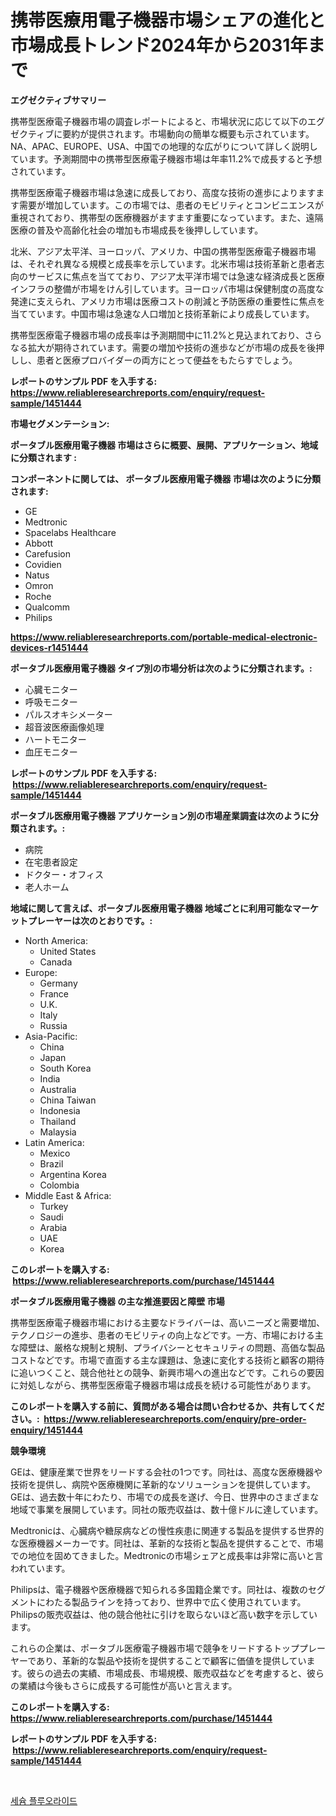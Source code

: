 <p><h1>携帯医療用電子機器市場シェアの進化と市場成長トレンド2024年から2031年まで</h1></p><p><strong>エグゼクティブサマリー</strong></p>
<p><p>携帯型医療電子機器市場の調査レポートによると、市場状況に応じて以下のエグゼクティブに要約が提供されます。市場動向の簡単な概要も示されています。NA、APAC、EUROPE、USA、中国での地理的な広がりについて詳しく説明しています。予測期間中の携帯型医療電子機器市場は年率11.2%で成長すると予想されています。</p><p>携帯型医療電子機器市場は急速に成長しており、高度な技術の進歩によりますます需要が増加しています。この市場では、患者のモビリティとコンビニエンスが重視されており、携帯型の医療機器がますます重要になっています。また、遠隔医療の普及や高齢化社会の増加も市場成長を後押ししています。</p><p>北米、アジア太平洋、ヨーロッパ、アメリカ、中国の携帯型医療電子機器市場は、それぞれ異なる規模と成長率を示しています。北米市場は技術革新と患者志向のサービスに焦点を当てており、アジア太平洋市場では急速な経済成長と医療インフラの整備が市場をけん引しています。ヨーロッパ市場は保健制度の高度な発達に支えられ、アメリカ市場は医療コストの削減と予防医療の重要性に焦点を当てています。中国市場は急速な人口増加と技術革新により成長しています。</p><p>携帯型医療電子機器市場の成長率は予測期間中に11.2%と見込まれており、さらなる拡大が期待されています。需要の増加や技術の進歩などが市場の成長を後押しし、患者と医療プロバイダーの両方にとって便益をもたらすでしょう。</p></p>
<p><strong>レポートのサンプル PDF を入手する: <a href="https://www.reliableresearchreports.com/enquiry/request-sample/1451444">https://www.reliableresearchreports.com/enquiry/request-sample/1451444</a></strong></p>
<p><strong>市場セグメンテーション:</strong></p>
<p><strong> ポータブル医療用電子機器 市場はさらに概要、展開、アプリケーション、地域に分類されます :</strong></p>
<p><strong>コンポーネントに関しては、 ポータブル医療用電子機器 市場は次のように分類されます: &nbsp;</strong></p>
<p><ul><li>GE</li><li>Medtronic</li><li>Spacelabs Healthcare</li><li>Abbott</li><li>Carefusion</li><li>Covidien</li><li>Natus</li><li>Omron</li><li>Roche</li><li>Qualcomm</li><li>Philips</li></ul></p>
<p><strong><a href="https://www.reliableresearchreports.com/portable-medical-electronic-devices-r1451444">https://www.reliableresearchreports.com/portable-medical-electronic-devices-r1451444</a></strong></p>
<p><strong> ポータブル医療用電子機器 タイプ別の市場分析は次のように分類されます。:</strong></p>
<p><ul><li>心臓モニター</li><li>呼吸モニター</li><li>パルスオキシメーター</li><li>超音波医療画像処理</li><li>ハートモニター</li><li>血圧モニター</li></ul></p>
<p><strong>レポートのサンプル PDF を入手する: &nbsp;<a href="https://www.reliableresearchreports.com/enquiry/request-sample/1451444">https://www.reliableresearchreports.com/enquiry/request-sample/1451444</a></strong></p>
<p><strong> ポータブル医療用電子機器 アプリケーション別の市場産業調査は次のように分類されます。:</strong></p>
<p><ul><li>病院</li><li>在宅患者設定</li><li>ドクター・オフィス</li><li>老人ホーム</li></ul></p>
<p><strong>地域に関して言えば、ポータブル医療用電子機器 地域ごとに利用可能なマーケットプレーヤーは次のとおりです。:</strong></p>
<p><ul>
    <li>
        North America:
        <ul>
            <li>United States</li>
            <li>Canada</li>
        </ul>
    </li>
    <li>
        Europe:
        <ul>
            <li>Germany</li>
            <li>France</li>
            <li>U.K.</li>
            <li>Italy</li>
            <li>Russia</li>
        </ul>
    </li>
    <li>
        Asia-Pacific:
        <ul>
            <li>China</li>
            <li>Japan</li>
            <li>South Korea</li>
            <li>India</li>
            <li>Australia</li>
            <li>China Taiwan</li>
            <li>Indonesia</li>
            <li>Thailand</li>
            <li>Malaysia</li>
        </ul>
    </li>
    <li>
        Latin America:
        <ul>
            <li>Mexico</li>
            <li>Brazil</li>
            <li>Argentina Korea</li>
            <li>Colombia</li>
        </ul>
    </li>
    <li>
        Middle East & Africa:
        <ul>
            <li>Turkey</li>
            <li>Saudi</li>
            <li>Arabia</li>
            <li>UAE</li>
            <li>Korea</li>
        </ul>
    </li>
    </ul></p>
<p><strong>このレポートを購入する: &nbsp;<a href="https://www.reliableresearchreports.com/purchase/1451444">https://www.reliableresearchreports.com/purchase/1451444</a></strong></p>
<p><strong>ポータブル医療用電子機器 の主な推進要因と障壁 市場</strong></p>
<p><p>携帯型医療電子機器市場における主要なドライバーは、高いニーズと需要増加、テクノロジーの進歩、患者のモビリティの向上などです。一方、市場における主な障壁は、厳格な規制と規制、プライバシーとセキュリティの問題、高価な製品コストなどです。市場で直面する主な課題は、急速に変化する技術と顧客の期待に追いつくこと、競合他社との競争、新興市場への進出などです。これらの要因に対処しながら、携帯型医療電子機器市場は成長を続ける可能性があります。</p></p>
<p><strong>このレポートを購入する前に、質問がある場合は問い合わせるか、共有してください。:&nbsp; <a href="https://www.reliableresearchreports.com/enquiry/pre-order-enquiry/1451444">https://www.reliableresearchreports.com/enquiry/pre-order-enquiry/1451444</a></strong></p>
<p><strong>競争環境</strong></p>
<p><p>GEは、健康産業で世界をリードする会社の1つです。同社は、高度な医療機器や技術を提供し、病院や医療機関に革新的なソリューションを提供しています。GEは、過去数十年にわたり、市場での成長を遂げ、今日、世界中のさまざまな地域で事業を展開しています。同社の販売収益は、数十億ドルに達しています。</p><p>Medtronicは、心臓病や糖尿病などの慢性疾患に関連する製品を提供する世界的な医療機器メーカーです。同社は、革新的な技術と製品を提供することで、市場での地位を固めてきました。Medtronicの市場シェアと成長率は非常に高いと言われています。</p><p>Philipsは、電子機器や医療機器で知られる多国籍企業です。同社は、複数のセグメントにわたる製品ラインを持っており、世界中で広く使用されています。Philipsの販売収益は、他の競合他社に引けを取らないほど高い数字を示しています。</p><p>これらの企業は、ポータブル医療電子機器市場で競争をリードするトッププレーヤーであり、革新的な製品や技術を提供することで顧客に価値を提供しています。彼らの過去の実績、市場成長、市場規模、販売収益などを考慮すると、彼らの業績は今後もさらに成長する可能性が高いと言えます。</p></p>
<p><strong>このレポートを購入する: &nbsp; <a href="https://www.reliableresearchreports.com/purchase/1451444">https://www.reliableresearchreports.com/purchase/1451444</a></strong></p>
<p><strong>レポートのサンプル PDF を入手する: &nbsp;<a href="https://www.reliableresearchreports.com/enquiry/request-sample/1451444">https://www.reliableresearchreports.com/enquiry/request-sample/1451444</a></strong><strong></strong></p>
<p>&nbsp;</p>
<p><p><a href="https://github.com/fernandotryO5lson96765/Market-Research-Report-List-1/blob/main/550713619420.md">세슘 플루오라이드</a></p></p>